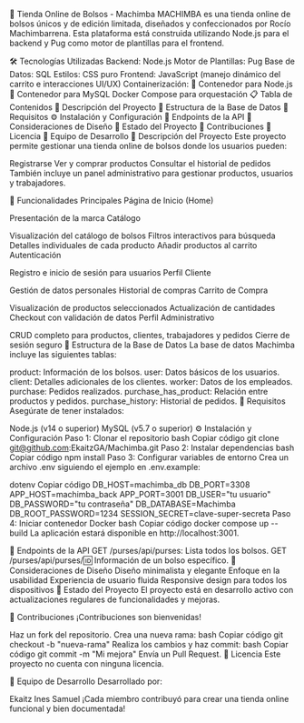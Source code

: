 

👜 Tienda Online de Bolsos - Machimba
MACHIMBA es una tienda online de bolsos únicos y de edición limitada, diseñados y confeccionados por Rocío Machimbarrena.
Esta plataforma está construida utilizando Node.js para el backend y Pug como motor de plantillas para el frontend.

🛠️ Tecnologías Utilizadas
Backend: Node.js
Motor de Plantillas: Pug
Base de Datos: SQL
Estilos: CSS puro
Frontend: JavaScript (manejo dinámico del carrito e interacciones UI/UX)
Containerización:
🐳 Contenedor para Node.js
🐬 Contenedor para MySQL
Docker Compose para orquestación
📋 Tabla de Contenidos
📖 Descripción del Proyecto
💾 Estructura de la Base de Datos
🔧 Requisitos
⚙️ Instalación y Configuración
📡 Endpoints de la API
🎨 Consideraciones de Diseño
🚧 Estado del Proyecto
🤝 Contribuciones
📜 Licencia
👥 Equipo de Desarrollo
📖 Descripción del Proyecto
Este proyecto permite gestionar una tienda online de bolsos donde los usuarios pueden:

Registrarse
Ver y comprar productos
Consultar el historial de pedidos
También incluye un panel administrativo para gestionar productos, usuarios y trabajadores.

🌟 Funcionalidades Principales
Página de Inicio (Home)

Presentación de la marca
Catálogo

Visualización del catálogo de bolsos
Filtros interactivos para búsqueda
Detalles individuales de cada producto
Añadir productos al carrito
Autenticación

Registro e inicio de sesión para usuarios
Perfil Cliente

Gestión de datos personales
Historial de compras
Carrito de Compra

Visualización de productos seleccionados
Actualización de cantidades
Checkout con validación de datos
Perfil Administrativo

CRUD completo para productos, clientes, trabajadores y pedidos
Cierre de sesión seguro
💾 Estructura de la Base de Datos
La base de datos Machimba incluye las siguientes tablas:

product: Información de los bolsos.
user: Datos básicos de los usuarios.
client: Detalles adicionales de los clientes.
worker: Datos de los empleados.
purchase: Pedidos realizados.
purchase_has_product: Relación entre productos y pedidos.
purchase_history: Historial de pedidos.
🔧 Requisitos
Asegúrate de tener instalados:

Node.js (v14 o superior)
MySQL (v5.7 o superior)
⚙️ Instalación y Configuración
Paso 1: Clonar el repositorio
bash
Copiar código
git clone git@github.com:EkaitzGA/Machimba.git
Paso 2: Instalar dependencias
bash
Copiar código
npm install
Paso 3: Configurar variables de entorno
Crea un archivo .env siguiendo el ejemplo en .env.example:

dotenv
Copiar código
DB_HOST=machimba_db
DB_PORT=3308
APP_HOST=machimba_back
APP_PORT=3001
DB_USER="tu usuario"
DB_PASSWORD="tu contraseña"
DB_DATABASE=Machimba
DB_ROOT_PASSWORD=1234
SESSION_SECRET=clave-super-secreta
Paso 4: Iniciar contenedor Docker
bash
Copiar código
docker compose up --build
La aplicación estará disponible en http://localhost:3001.

📡 Endpoints de la API
GET /purses/api/purses: Lista todos los bolsos.
GET /purses/api/purses/:id: Información de un bolso específico.
🎨 Consideraciones de Diseño
Diseño minimalista y elegante
Enfoque en la usabilidad
Experiencia de usuario fluida
Responsive design para todos los dispositivos
🚧 Estado del Proyecto
El proyecto está en desarrollo activo con actualizaciones regulares de funcionalidades y mejoras.

🤝 Contribuciones
¡Contribuciones son bienvenidas!

Haz un fork del repositorio.
Crea una nueva rama:
bash
Copiar código
git checkout -b "nueva-rama"
Realiza los cambios y haz commit:
bash
Copiar código
git commit -m "Mi mejora"
Envía un Pull Request.
📜 Licencia
Este proyecto no cuenta con ninguna licencia.

👥 Equipo de Desarrollo
Desarrollado por:

Ekaitz
Ines
Samuel
¡Cada miembro contribuyó para crear una tienda online funcional y bien documentada!

